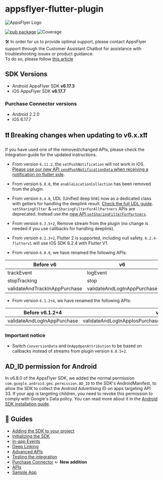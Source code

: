 # appsflyer-flutter-plugin

![AppsFlyer Logo](https://massets.appsflyer.com/wp-content/uploads/2018/06/20092440/static-ziv_1TP.png)

[![pub package](https://img.shields.io/pub/v/appsflyer_sdk.svg)](https://pub.dartlang.org/packages/appsflyer_sdk)
![Coverage](https://raw.githubusercontent.com/AppsFlyerSDK/appsflyer-flutter-plugin/master/coverage_badge.svg)

🛠 In order for us to provide optimal support, please contact AppsFlyer support through the Customer Assistant Chatbot for assistance with troubleshooting issues or product guidance. </br>
To do so, please follow [this article](https://support.appsflyer.com/hc/en-us/articles/23583984402193-Using-the-Customer-Assistant-Chatbot)


## SDK Versions

- Android AppsFlyer SDK **v6.17.3**
- iOS AppsFlyer SDK **v6.17.7**

### Purchase Connector versions

- Android 2.2.0
- iOS 6.17.7

## ❗❗ Breaking changes when updating to v6.x.x❗❗

If you have used one of the removed/changed APIs, please check the integration guide for the updated instructions.

- From version `6.11.2`, the `setPushNotification` will not work in iOS. [Please use our new API `sendPushNotificationData` when receiving a notification on flutter side](/doc/API.md#sendPushNotificationData).

- From version `6.8.0`, the `enableLocationCollection` has been removed from the plugin.

- From version `6.4.0`, UDL (Unified deep link) now as a dedicated class with getters for handling the deeplink result.
[Check the full UDL guide](https://github.com/AppsFlyerSDK/appsflyer-flutter-plugin/blob/master/doc/Guides.md#-3-unified-deep-linking).
`setSharingFilter` & `setSharingFilterForAllPartners` APIs are deprecated.
Instead use the [new API `setSharingFilterForPartners`](https://github.com/AppsFlyerSDK/appsflyer-flutter-plugin/blob/RD-69098/update6.4.0%26more/doc/API.md#setSharingFilterForPartners).

- From version `6.3.5+2`, Remove stream from the plugin (no change is needed if you use callbacks for handling deeplink).

- From version `6.2.3+2`, Flutter 2 is supported, including null safety.
`6.2.4-flutterv1` will use iOS SDK 6.2.4 with Flutter V1.

- From version `6.0.0`, we have renamed the following APIs:

|Before v6                      | v6                          |
|-------------------------------|-----------------------------|
| trackEvent                    | logEvent                    |
| stopTracking                  | stop                        |
| validateAndTrackInAppPurchase | validateAndLogInAppPurchase |

- From version `6.1.2+4`, we have renamed the following APIs:

|Before v6.1.2+4                | v6.1.2+4                    |
|-------------------------------|-----------------------------|
| validateAndLogInAppPurchase | validateAndLogInAppIosPurchase/validateAndLogInAppAndroidPurchase |

### Important notice

- Switch `ConversionData` and `OnAppOpenAttribution` to be based on callbacks instead of streams from plugin version `6.0.5+2`.

## AD_ID permission for Android

In v6.8.0 of the AppsFlyer SDK, we added the normal permission `com.google.android.gms.permission.AD_ID` to the SDK's AndroidManifest,
to allow the SDK to collect the Android Advertising ID on apps targeting API 33.
If your app is targeting children, you need to revoke this permission to comply with Google's Data policy.
You can read more about it in the [Android SDK installation guide](https://dev.appsflyer.com/hc/docs/install-android-sdk#the-ad_id-permission).

## 📖 Guides

- [Adding the SDK to your project](/doc/Installation.md)
- [Initializing the SDK](/doc/BasicIntegration.md)
- [In-app Events](/doc/InAppEvents.md)
- [Deep Linking](/doc/DeepLink.md)
- [Advanced APIs](/doc/AdvancedAPI.md)
- [Testing the integration](/doc/Testing.md)
- [Purchase Connector](/doc/PurchaseConnector.md) <- **New addition**
- [APIs](/doc/API.md)
- [Sample App](/example)
